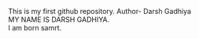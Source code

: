 This is my first github repository.
Author- Darsh Gadhiya
<BR>
MY NAME IS DARSH GADHIYA.
<br>
I am born samrt.
